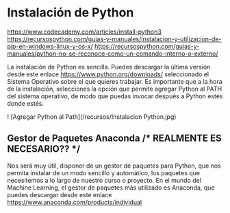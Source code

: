 # Instalación de Python

https://www.codecademy.com/articles/install-python3 
https://recursospython.com/guias-y-manuales/instalacion-y-utilizacion-de-pip-en-windows-linux-y-os-x/
https://recursospython.com/guias-y-manuales/python-no-se-reconoce-como-un-comando-interno-o-externo/

La instalación de Python es sencilla. Puedes descargar la última versión desde este enlace https://www.python.org/downloads/ seleccionado el Sistema Operativo sobre el que quieres trabajar. 
Es importante que a la hora de la instalación, selecciones la opción que permite agregar Python al PATH del sistema operativo, de modo que puedas invocar después a Python estés donde estés. 

! [Agregar Python al Path](/recursos/Instalacion Python.jpg)

## Gestor de Paquetes Anaconda /* REALMENTE ES NECESARIO?? */

Nos será muy útil, disponer de un gestor de paquetes para Python, que nos permita instalar de un modo sencillo y automático, los paquetes que necesitemos a lo largo de nuestro curso o proyecto. En el mundo del Machine Learning, el gestor de paquetes más utilizado es Anaconda, que puedes descargar desde este enlace https://www.anaconda.com/products/individual 